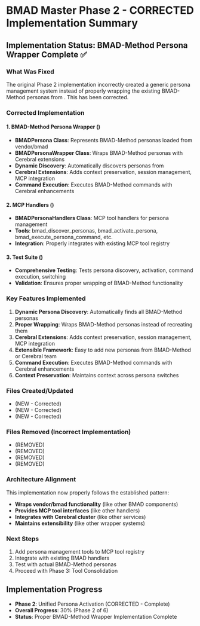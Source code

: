# BMAD Master Phase 2 - CORRECTED Implementation Summary

## Implementation Status: BMAD-Method Persona Wrapper Complete ✅

### What Was Fixed

The original Phase 2 implementation incorrectly created a generic persona management system instead of properly wrapping the existing BMAD-Method personas from . This has been corrected.

### Corrected Implementation

#### 1. BMAD-Method Persona Wrapper ()
- **BMADPersona Class**: Represents BMAD-Method personas loaded from vendor/bmad
- **BMADPersonaWrapper Class**: Wraps BMAD-Method personas with Cerebral extensions
- **Dynamic Discovery**: Automatically discovers personas from 
- **Cerebral Extensions**: Adds context preservation, session management, MCP integration
- **Command Execution**: Executes BMAD-Method commands with Cerebral enhancements

#### 2. MCP Handlers ()
- **BMADPersonaHandlers Class**: MCP tool handlers for persona management
- **Tools**: bmad_discover_personas, bmad_activate_persona, bmad_execute_persona_command, etc.
- **Integration**: Properly integrates with existing MCP tool registry

#### 3. Test Suite ()
- **Comprehensive Testing**: Tests persona discovery, activation, command execution, switching
- **Validation**: Ensures proper wrapping of BMAD-Method functionality

### Key Features Implemented

1. **Dynamic Persona Discovery**: Automatically finds all BMAD-Method personas
2. **Proper Wrapping**: Wraps BMAD-Method personas instead of recreating them
3. **Cerebral Extensions**: Adds context preservation, session management, MCP integration
4. **Extensible Framework**: Easy to add new personas from BMAD-Method or Cerebral team
5. **Command Execution**: Executes BMAD-Method commands with Cerebral enhancements
6. **Context Preservation**: Maintains context across persona switches

### Files Created/Updated
-  (NEW - Corrected)
-  (NEW - Corrected)
-  (NEW - Corrected)

### Files Removed (Incorrect Implementation)
-  (REMOVED)
-  (REMOVED)
-  (REMOVED)
-  (REMOVED)

### Architecture Alignment

This implementation now properly follows the established pattern:
- **Wraps vendor/bmad functionality** (like other BMAD components)
- **Provides MCP tool interfaces** (like other handlers)
- **Integrates with Cerebral cluster** (like other services)
- **Maintains extensibility** (like other wrapper systems)

### Next Steps
1. Add persona management tools to MCP tool registry
2. Integrate with existing BMAD handlers
3. Test with actual BMAD-Method personas
4. Proceed with Phase 3: Tool Consolidation

## Implementation Progress
- **Phase 2**: Unified Persona Activation (CORRECTED - Complete)
- **Overall Progress**: 30% (Phase 2 of 6)
- **Status**: Proper BMAD-Method Wrapper Implementation Complete

